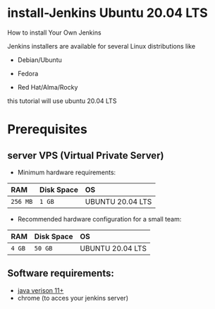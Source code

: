 # install-Jenkins Ubuntu 20.04 LTS
How to install Your Own Jenkins

Jenkins installers are available for several Linux distributions like 

- Debian/Ubuntu

- Fedora

- Red Hat/Alma/Rocky

this tutorial will use ubuntu 20.04 LTS

# Prerequisites
## server VPS (Virtual Private Server)

- Minimum hardware requirements:

| RAM | Disk Space    | OS              |
| :-------- | :------- | :------------------------- |
| `256 MB` | `1 GB` | UBUNTU 20.04 LTS |


- Recommended hardware configuration for a small team:

| RAM | Disk Space    | OS              |
| :-------- | :------- | :------------------------- |
| `4 GB` | `50 GB` | UBUNTU 20.04 LTS |

## Software requirements:
 
- [java verison 11+](https://www.jenkins.io/doc/book/platform-information/support-policy-java/)</br>
- chrome (to acces your jenkins server)
